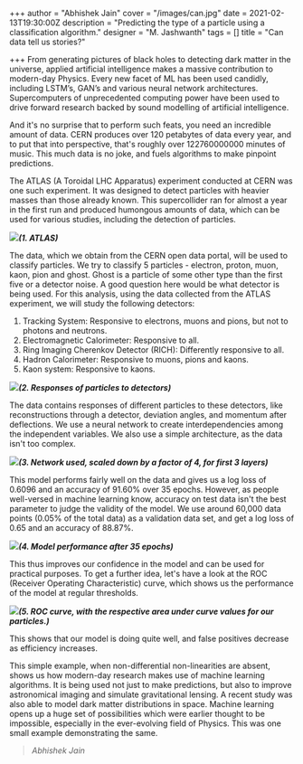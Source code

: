 +++
author = "Abhishek Jain"
cover = "/images/can.jpg"
date = 2021-02-13T19:30:00Z
description = "Predicting the type of a particle using a classification algorithm."
designer = "M. Jashwanth"
tags = []
title = "Can data tell us stories?"

+++
From generating pictures of black holes to detecting dark matter in the universe, applied artificial intelligence makes a massive contribution to modern-day Physics. Every new facet of ML has been used candidly, including LSTM’s, GAN’s and various neural network architectures. Supercomputers of unprecedented computing power have been used to drive forward research backed by sound modelling of artificial intelligence.

And it's no surprise that to perform such feats, you need an incredible amount of data. CERN produces over 120 petabytes of data every year, and to put that into perspective, that's roughly over 122760000000 minutes of music. This much data is no joke, and fuels algorithms to make pinpoint predictions.

The ATLAS (A Toroidal LHC Apparatus) experiment conducted at CERN was one such experiment. It was designed to detect particles with heavier masses than those already known. This supercollider ran for almost a year in the first run and produced humongous amounts of data, which can be used for various studies, including the detection of particles.

**_![](/images/can1.png)(1. ATLAS)_**

The data, which we obtain from the CERN open data portal, will be used to classify particles. We try to classify 5 particles - electron, proton, muon, kaon, pion and ghost. Ghost is a particle of some other type than the first five or a detector noise. A good question here would be what detector is being used. For this analysis, using the data collected from the ATLAS experiment, we will study the following detectors:

1. Tracking System: Responsive to electrons, muons and pions, but not to photons and neutrons.
2. Electromagnetic Calorimeter: Responsive to all.
3. Ring Imaging Cherenkov Detector (RICH): Differently responsive to all.
4. Hadron Calorimeter: Responsive to muons, pions and kaons.
5. Kaon system: Responsive to kaons.

**_![](/images/can2.png)(2. Responses of particles to detectors)_**

The data contains responses of different particles to these detectors, like reconstructions through a detector, deviation angles, and momentum after deflections. We use a neural network to create interdependencies among the independent variables. We also use a simple architecture, as the data isn't too complex.

**_![](/images/can3.png)(3. Network used, scaled down by a factor of 4, for first 3 layers)_**

This model performs fairly well on the data and gives us a log loss of 0.6096 and an accuracy of 91.60% over 35 epochs. However, as people well-versed in machine learning know, accuracy on test data isn't the best parameter to judge the validity of the model. We use around 60,000 data points (0.05% of the total data) as a validation data set, and get a log loss of 0.65 and an accuracy of 88.87%.

**_![](/images/can4.png)(4. Model performance after 35 epochs)_**

This thus improves our confidence in the model and can be used for practical purposes. To get a further idea, let's have a look at the ROC (Receiver Operating Characteristic) curve, which shows us the performance of the model at regular thresholds.

**_![](/images/can5.png)(5. ROC curve, with the respective area under curve values for our particles.)_**

This shows that our model is doing quite well, and false positives decrease as efficiency increases.

This simple example, when non-differential non-linearities are absent, shows us how modern-day research makes use of machine learning algorithms. It is being used not just to make predictions, but also to improve astronomical imaging and simulate gravitational lensing. A recent study was also able to model dark matter distributions in space. Machine learning opens up a huge set of possibilities which were earlier thought to be impossible, especially in the ever-evolving field of Physics. This was one small example demonstrating the same.

> _Abhishek Jain_